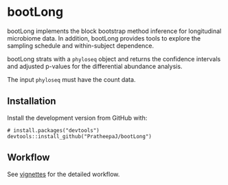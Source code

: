 # bootLong

bootLong implements the block bootstrap method inference for longitudinal microbiome data. In addition, bootLong provides  tools to explore the sampling schedule and within-subject dependence.

bootLong strats with a `phyloseq` object and returns the confidence intervals and adjusted p-values for the differential abundance analysis. 

The input `phyloseq` must have the count data. 


##  Installation

Install the development version from GitHub with:
```{r}
# install.packages("devtools")
devtools::install_github("PratheepaJ/bootLong")
```

## Workflow
See [vignettes](https://github.com/PratheepaJ/bootLong/blob/master/vignettes/bootLong.Rmd) for the detailed workflow.
